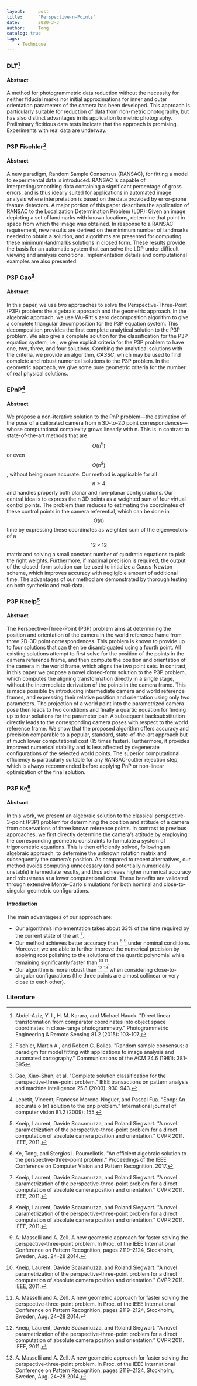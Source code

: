 ```yaml
---
layout:     post
title:      "Perspective-n-Points"
date:       2020-3-3
author:     Tong
catalog: true
tags:
    - Technique
---
```


### DLT[^Abdel1971]

#### Abstract

A method for photogrammetric data reduction without the necessity for neither fiducial marks nor initial approximations for inner and outer orientation parameters of the camera has been developed. This approach is particularly suitable for reduction of data from non-metric photography, but has also distinct advantages in its application to metric photography. Preliminary fictitious data tests indicate that the approach is promising. Experiments with real data are underway.

### P3P Fischler[^Fischler1981]

#### Abstract

A new paradigm, Random Sample Consensus (RANSAC), for fitting a model to experimental data is introduced. RANSAC is capable of interpreting/smoothing data containing a significant percentage of gross errors, and is thus ideally suited for applications in automated image analysis where interpretation is based on the data provided by error-prone feature detectors. A major portion of this paper describes the application of RANSAC to the Localization Determination Problem (LDP): Given an image depicting a set of landmarks with known locations, determine that point in space from which the image was obtained. In response to a RANSAC requirement, new results are derived on the minimum number of landmarks needed to obtain a solution, and algorithms are presented for computing these minimum-landmarks solutions in closed form. These results provide the basis for an automatic system that can solve the LDP under difficult viewing and analysis conditions. Implementation details and computational examples are also presented.

### P3P Gao[^Gao2003]

#### Abstract

In this paper, we use two approaches to solve the Perspective-Three-Point (P3P) problem: the algebraic approach and the geometric approach. In the algebraic approach, we use Wu-Ritt's zero decomposition algorithm to give a complete triangular decomposition for the P3P equation system. This decomposition provides the first complete analytical solution to the P3P problem. We also give a complete solution for the classification for the P3P equation system, i.e., we give explicit criteria for the P3P problem to have one, two, three, and four solutions. Combing the analytical solutions with the criteria, we provide an algorithm, _CASSC_, which may be used to find complete and robust numerical solutions to the P3P problem. In the geometric approach, we give some pure geometric criteria for the number of real physical solutions.

### EPnP[^Lepetit2009]

#### Abstract

We propose a non-iterative solution to the PnP problem—the estimation of the pose of a calibrated camera from n 3D-to-2D point correspondences— whose computational complexity grows linearly with n. This is in contrast to state-of-the-art methods that are $$O(n^5)$$ or even $$O(n^8)$$, without being more accurate. Our method is applicable for all $$n \geq 4$$ and handles properly both planar and non-planar configurations. Our central idea is to express the n 3D points as a weighted sum of four virtual control points. The problem then reduces to estimating the coordinates of these control points in the camera referential, which can be done in $$O(n)$$ time by expressing these coordinates as weighted sum of the eigenvectors of a $$12 \times 12$$ matrix and solving a small constant number of quadratic equations to pick the right weights. Furthermore, if maximal precision is required, the output of the closed-form solution can be used to initialize a Gauss-Newton scheme, which improves accuracy with negligible amount of additional time. The advantages of our method are demonstrated by thorough testing on both synthetic and real-data.

### P3P Kneip[^Kneip2011]

#### Abstract

The Perspective-Three-Point (P3P) problem aims at determining the position and orientation of the camera in the world reference frame from three 2D-3D point correspondences. This problem is known to provide up to four solutions that can then be disambiguated using a fourth point. All existing solutions attempt to first solve for the position of the points in the camera reference frame, and then compute the position and orientation of the camera in the world frame, which aligns the two point sets. In contrast, in this paper we propose a novel closed-form solution to the P3P problem, which computes the aligning transformation directly in a single stage, without the intermediate derivation of the points in the camera frame. This is made possible by introducing intermediate camera and world reference frames, and expressing their relative position and orientation using only two parameters. The projection of a world point into the parametrized camera pose then leads to two conditions and finally a quartic equation for finding up to four solutions for the parameter pair. A subsequent backsubstitution directly leads to the corresponding camera poses with respect to the world reference frame. We show that the proposed algorithm offers accuracy and precision comparable to a popular, standard, state-of-the-art approach but at much lower computational cost (15 times faster). Furthermore, it provides improved numerical stability and is less affected by degenerate configurations of the selected world points. The superior computational efficiency is particularly suitable for any RANSAC-outlier rejection step, which is always recommended before applying PnP or non-linear optimization of the final solution.

### P3P Ke[^Ke2017]

#### Abstract

In this work, we present an algebraic solution to the classical perspective-3-point (P3P) problem for determining the position and attitude of a camera from observations of three known reference points. In contrast to previous approaches, we first directly determine the camera’s attitude by employing the corresponding geometric constraints to formulate a system of trigonometric equations. This is then efficiently solved, following an algebraic approach, to determine the unknown rotation matrix and subsequently the camera’s position. As compared to recent alternatives, our method avoids computing unnecessary (and potentially numerically unstable) intermediate results, and thus achieves higher numerical accuracy and robustness at a lower computational cost. These benefits are validated through extensive Monte-Carlo simulations for both nominal and close-to-singular geometric configurations.

#### Introduction

The main advantagees of our approach are:
- Our algorithm’s implementation takes about 33% of the time required by the current state of the art [^Kneip2011].
- Our method achieves better accuracy than [^Kneip2011] [^Masselli2014] under nominal conditions. Moreover, we are able to further improve the numerical precision by applying root polishing to the solutions of the quartic polynomial while remaining significantly faster than [^Kneip2011] [^Masselli2014].
- Our algorithm is more robust than [^Kneip2011] [^Masselli2014] when considering close-to-singular configurations (the three points are almost collinear or very close to each other).

### Literature

[^Abdel1971]: Abdel-Aziz, Y. I., H. M. Karara, and Michael Hauck. "Direct linear transformation from comparator coordinates into object space coordinates in close-range photogrammetry." Photogrammetric Engineering & Remote Sensing 81.2 (2015): 103-107.

[^Fischler1981]: Fischler, Martin A., and Robert C. Bolles. "Random sample consensus: a paradigm for model fitting with applications to image analysis and automated cartography." Communications of the ACM 24.6 (1981): 381-395

[^Gao2003]: Gao, Xiao-Shan, et al. "Complete solution classification for the perspective-three-point problem." IEEE transactions on pattern analysis and machine intelligence 25.8 (2003): 930-943.

[^Lepetit2009]: Lepetit, Vincent, Francesc Moreno-Noguer, and Pascal Fua. "Epnp: An accurate o (n) solution to the pnp problem." International journal of computer vision 81.2 (2009): 155.

[^Kneip2011]: Kneip, Laurent, Davide Scaramuzza, and Roland Siegwart. "A novel parametrization of the perspective-three-point problem for a direct computation of absolute camera position and orientation." CVPR 2011. IEEE, 2011.

[^Masselli2014]: A. Masselli and A. Zell. A new geometric approach for faster solving the perspective-three-point problem. In Proc. of the IEEE International Conference on Pattern Recognition, pages 2119–2124, Stockholm, Sweden, Aug. 24–28 2014.

[^Ke2017]: Ke, Tong, and Stergios I. Roumeliotis. "An efficient algebraic solution to the perspective-three-point problem." Proceedings of the IEEE Conference on Computer Vision and Pattern Recognition. 2017.
